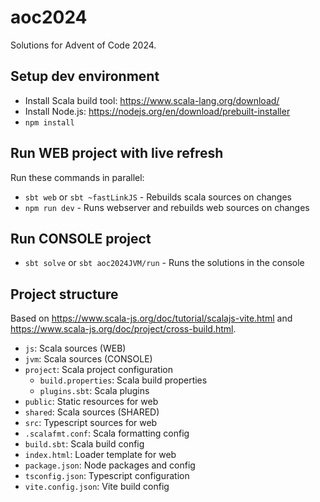 # aoc2024

Solutions for Advent of Code 2024.

## Setup dev environment

- Install Scala build tool: <https://www.scala-lang.org/download/>
- Install Node.js: <https://nodejs.org/en/download/prebuilt-installer>
- `npm install`

## Run WEB project with live refresh

Run these commands in parallel:

- `sbt web` or `sbt ~fastLinkJS` - Rebuilds scala sources on changes
- `npm run dev` - Runs webserver and rebuilds web sources on changes

## Run CONSOLE project

- `sbt solve` or `sbt aoc2024JVM/run` - Runs the solutions in the console

## Project structure

Based on <https://www.scala-js.org/doc/tutorial/scalajs-vite.html> and <https://www.scala-js.org/doc/project/cross-build.html>.

- `js`: Scala sources (WEB)
- `jvm`: Scala sources (CONSOLE)
- `project`: Scala project configuration
  - `build.properties`: Scala build properties
  - `plugins.sbt`: Scala plugins
- `public`: Static resources for web
- `shared`: Scala sources (SHARED)
- `src`: Typescript sources for web
- `.scalafmt.conf`: Scala formatting config
- `build.sbt`: Scala build config
- `index.html`: Loader template for web
- `package.json`: Node packages and config
- `tsconfig.json`: Typescript configuration
- `vite.config.json`: Vite build config
